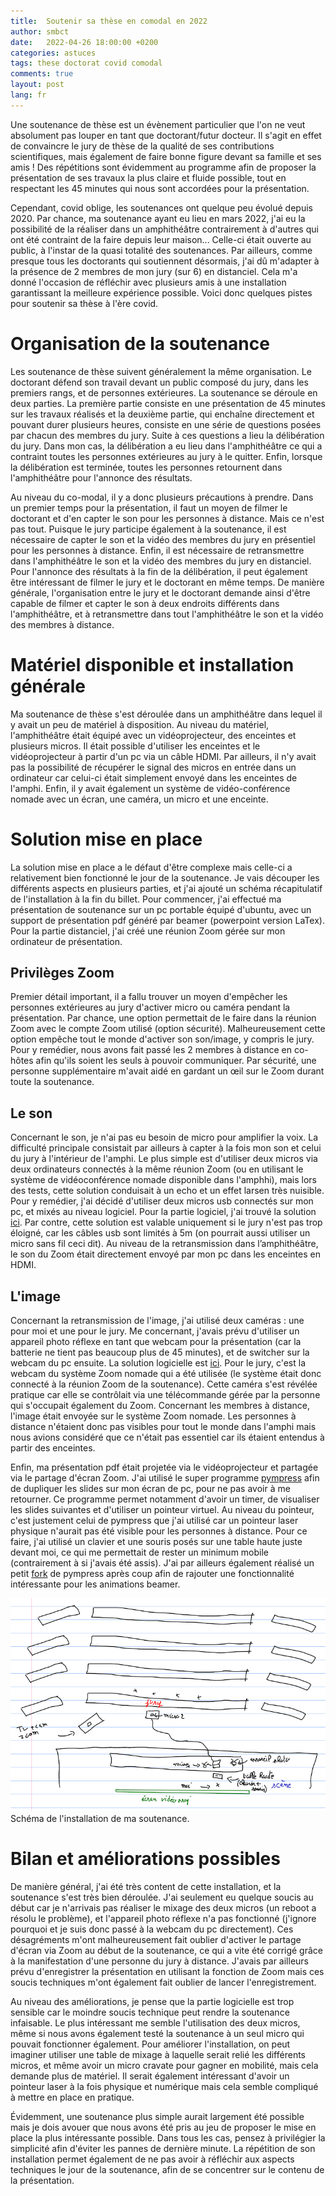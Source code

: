 ```yaml
---
title:  Soutenir sa thèse en comodal en 2022
author: smbct
date:   2022-04-26 18:00:00 +0200
categories: astuces
tags: these doctorat covid comodal
comments: true
layout: post
lang: fr
---
```


Une soutenance de thèse est un évènement particulier que l'on ne veut absolument pas louper en tant que doctorant/futur docteur. Il s'agit en effet de convaincre le jury de thèse de la qualité de ses contributions scientifiques, mais également de faire bonne figure devant sa famille et ses amis ! Des répétitions sont évidemment au programme afin de proposer la présentation de ses travaux la plus claire et fluide possible, tout en respectant les 45 minutes qui nous sont accordées pour la présentation.

Cependant, covid oblige, les soutenances ont quelque peu évolué depuis 2020. Par chance, ma soutenance ayant eu lieu en mars 2022, j'ai eu la possibilité de la réaliser dans un amphithéâtre contrairement à d'autres qui ont été contraint de la faire depuis leur maison... Celle-ci était ouverte au public, à l'instar de la quasi totalité des soutenances. Par ailleurs, comme presque tous les doctorants qui soutiennent désormais, j'ai dû  m'adapter à la présence de 2 membres de mon jury (sur 6) en distanciel. Cela m'a donné l'occasion de réfléchir avec plusieurs amis à une installation garantissant la meilleure expérience possible. Voici donc quelques pistes pour soutenir sa thèse à l'ère covid.

# Organisation de la soutenance

Les soutenance de thèse suivent généralement la même organisation. Le doctorant défend son travail devant un public composé du jury, dans les premiers rangs, et de personnes extérieures. La soutenance se déroule en deux parties. La première partie consiste en une présentation de 45 minutes sur les travaux réalisés et la deuxième partie, qui enchaîne directement et pouvant durer plusieurs heures, consiste en une série de questions posées par chacun des membres du jury. Suite à ces questions a lieu la délibération du jury. Dans mon cas, la délibération a eu lieu dans l'amphithéâtre ce qui a contraint toutes les personnes extérieures au jury à le quitter. Enfin, lorsque la délibération est terminée, toutes les personnes retournent dans l'amphithéâtre pour l'annonce des résultats.

Au niveau du co-modal, il y a donc plusieurs précautions à prendre. Dans un premier temps pour la présentation, il faut un moyen de filmer le doctorant et d'en capter le son pour les personnes à distance. Mais ce n'est pas tout. Puisque le jury participe également à la soutenance, il est nécessaire de capter le son et la vidéo des membres du jury en présentiel pour les personnes à distance. Enfin, il est nécessaire de retransmettre dans l'amphithéâtre le son et la vidéo des membres du jury en distanciel. Pour l'annonce des résultats à la fin de la délibération, il peut également être intéressant de filmer le jury et le doctorant en même temps. De manière générale, l'organisation entre le jury et le doctorant demande ainsi d'être capable de filmer et capter le son à deux endroits différents dans l'amphithéâtre, et à retransmettre dans tout l'amphithéâtre le son et la vidéo des membres à distance.

# Matériel disponible et installation générale

Ma soutenance de thèse s'est déroulée dans un amphithéâtre dans lequel il y avait un peu de matériel à disposition. Au niveau du matériel, l'amphithéâtre était équipé avec un vidéoprojecteur, des enceintes et plusieurs micros. Il était possible d'utiliser les enceintes et le vidéoprojecteur à partir d'un pc via un câble HDMI. Par ailleurs, il n'y avait pas la possibilité de récupérer le signal des micros en entrée dans un ordinateur car celui-ci était simplement envoyé dans les enceintes de l'amphi. Enfin, il y avait également un système de vidéo-conférence nomade avec un écran, une caméra, un micro et une enceinte.


# Solution mise en place

La solution mise en place a le défaut d'être complexe mais celle-ci a relativement bien fonctionné le jour de la soutenance. Je vais découper les différents aspects en plusieurs parties, et j'ai ajouté un schéma récapitulatif de l'installation à la fin du billet. Pour commencer, j'ai effectué ma présentation de soutenance sur un pc portable équipé d'ubuntu, avec un support de présentation pdf généré par beamer (powerpoint version LaTex). Pour la partie distanciel, j'ai créé une réunion Zoom gérée sur mon ordinateur de présentation.

## Privilèges Zoom

Premier détail important, il a fallu trouver un moyen d'empêcher les personnes extérieures au jury d'activer micro ou caméra pendant la présentation. Par chance, une option permettait de le faire dans la réunion Zoom avec le compte Zoom utilisé (option sécurité). Malheureusement cette option empêche tout le monde d'activer son son/image, y compris le jury. Pour y remédier, nous avons fait passé les 2 membres à distance en co-hôtes afin qu'ils soient les seuls à pouvoir communiquer. Par sécurité, une personne supplémentaire m'avait aidé en gardant un œil sur le Zoom durant toute la soutenance.

## Le son

Concernant le son, je n'ai pas eu besoin de micro pour amplifier la voix. La difficulté principale consistait par ailleurs à capter à la fois mon son et celui du jury à l'intérieur de l'amphi. Le plus simple est d'utiliser deux micros via deux ordinateurs connectés à la même réunion Zoom (ou en utilisant le système de vidéoconférence nomade disponible dans l'amphhi), mais lors des tests, cette solution conduisait à un echo et un effet larsen très nuisible. Pour y remédier, j'ai décidé d'utiliser deux micros usb connectés sur mon pc, et mixés au niveau logiciel. Pour la partie logiciel, j'ai trouvé la solution [ici](https://askubuntu.com/questions/868817/collecting-and-mixing-sound-input-from-different-microphones). Par contre, cette solution est valable uniquement si le jury n'est pas trop éloigné, car les câbles usb sont limités à 5m (on pourrait aussi utiliser un micro sans fil ceci dit). Au niveau de la retransmission dans l’amphithéâtre, le son du Zoom était directement envoyé par mon pc dans les enceintes en HDMI.

## L'image

Concernant la retransmission de l'image, j'ai utilisé deux caméras : une pour moi et une pour le jury. Me concernant, j'avais prévu d'utiliser un appareil photo réflexe en tant que webcam pour la présentation (car la batterie ne tient pas beaucoup plus de 45 minutes), et de switcher sur la webcam du pc ensuite. La solution logicielle est [ici](https://maximevaillancourt.com/blog/canon-dslr-webcam-debian-ubuntu). Pour le jury, c'est la webcam du système Zoom nomade qui a été utilisée (le système était donc connecté à la réunion Zoom de la soutenance). Cette caméra s'est révélée pratique car elle se contrôlait via une télécommande gérée par la personne qui s'occupait également du Zoom. Concernant les membres à distance, l'image était envoyée sur le système Zoom nomade. Les personnes à distance n'étaient donc pas visibles pour tout le monde dans l'amphi mais nous avions considéré que ce n'était pas essentiel car ils étaient entendus à partir des enceintes.

Enfin, ma présentation pdf était projetée via le vidéoprojecteur et partagée via le partage d'écran Zoom. J'ai utilisé le super programme [pympress](https://github.com/Cimbali/pympress) afin de dupliquer les slides sur mon écran de pc, pour ne pas avoir à me retourner. Ce programme permet notamment d'avoir un timer, de visualiser les slides suivantes et d'utiliser un pointeur virtuel. Au niveau du pointeur, c'est justement celui de pympress que j'ai utilisé car un pointeur laser physique n'aurait pas été visible pour les personnes à distance. Pour ce faire, j'ai utilisé un clavier et une souris posés sur une table haute juste devant moi, ce qui me permettait de rester un minimum mobile (contrairement à si j'avais été assis). J'ai par ailleurs également réalisé un petit [fork](https://github.com/smbct/pympress.git) de pympress après coup afin de rajouter une fonctionnalité intéressante pour les animations beamer.


![Schéma de la soutenance](/assets/schema_soutenance.png)
Schéma de l'installation de ma soutenance.

# Bilan et améliorations possibles

De manière général, j'ai été très content de cette installation, et la soutenance s'est très bien déroulée. J'ai seulement eu quelque soucis au début car je n'arrivais pas réaliser le mixage des deux micros (un reboot a résolu le problème), et l'appareil photo réflexe n'a pas fonctionné (j'ignore pourquoi et je suis donc passé à la webcam du pc directement). Ces désagréments m'ont malheureusement fait oublier d'activer le partage d'écran via Zoom au début de la soutenance, ce qui a vite été corrigé grâce à la manifestation d'une personne du jury à distance. J'avais par ailleurs prévu d'enregistrer la présentation en utilisant la fonction de Zoom mais ces soucis techniques m'ont également fait oublier de lancer l'enregistrement.

Au niveau des améliorations, je pense que la partie logicielle est trop sensible car le moindre soucis technique peut rendre la soutenance infaisable. Le plus intéressant me semble l'utilisation des deux micros, même si nous avons également testé la soutenance à un seul micro qui pouvait fonctionner également. Pour améliorer l'installation, on peut imaginer utiliser une table de mixage à laquelle serait relié les différents micros, et même avoir un micro cravate pour gagner en mobilité, mais cela demande plus de matériel. Il serait également intéressant d'avoir un pointeur laser à la fois physique et numérique mais cela semble compliqué à mettre en place en pratique.

Évidemment, une soutenance plus simple aurait largement été possible mais je dois avouer que nous avons été pris au jeu de proposer le mise en place la plus intéressante possible. Dans tous les cas, pensez à privilégier la simplicité afin d'éviter les pannes de dernière minute. La répétition de son installation permet également de ne pas avoir à réfléchir aux aspects techniques le jour de la soutenance, afin de se concentrer sur le contenu de la présentation.
